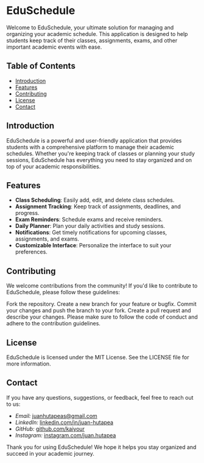 # EduSchedule
Welcome to EduSchedule, your ultimate solution for managing and organizing your academic schedule. This application is designed to help students keep track of their classes, assignments, exams, and other important academic events with ease.

## Table of Contents
- [Introduction](#introduction)
- [Features](#features)
- [Contributing](#contributing)
- [License](#license)
- [Contact](#contact)

## Introduction

EduSchedule is a powerful and user-friendly application that provides students with a comprehensive platform to manage their academic schedules. Whether you're keeping track of classes or planning your study sessions, EduSchedule has everything you need to stay organized and on top of your academic responsibilities.

## Features

- **Class Scheduling**: Easily add, edit, and delete class schedules.
- **Assignment Tracking**: Keep track of assignments, deadlines, and progress.
- **Exam Reminders**: Schedule exams and receive reminders.
- **Daily Planner**: Plan your daily activities and study sessions.
- **Notifications**: Get timely notifications for upcoming classes, assignments, and exams.
- **Customizable Interface**: Personalize the interface to suit your preferences.


## Contributing
We welcome contributions from the community! If you'd like to contribute to EduSchedule, please follow these guidelines:

Fork the repository.
Create a new branch for your feature or bugfix.
Commit your changes and push the branch to your fork.
Create a pull request and describe your changes.
Please make sure to follow the code of conduct and adhere to the contribution guidelines.

## License
EduSchedule is licensed under the MIT License. See the LICENSE file for more information.

## Contact
If you have any questions, suggestions, or feedback, feel free to reach out to us:
- *Email:* [juanhutapeas@gmail.com](mailto:juanhutapeas@gmail.com)
- *LinkedIn:* [linkedin.com/in/juan-hutapea](https://linkedin.com/in/juan-hutapea)
- *GitHub:* [github.com/kaiyour](https://github.com/kaiyour)
- *Instagram:* [instagram.com/juan.hutapea](https://instagram.com/juan.hutapea)

Thank you for using EduSchedule! We hope it helps you stay organized and succeed in your academic journey.
